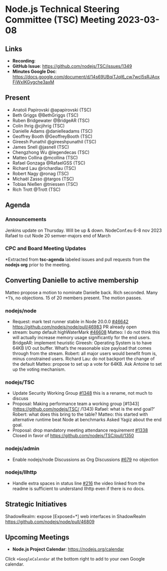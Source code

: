 # Node.js Technical Steering Committee (TSC) Meeting 2023-03-08

## Links

* **Recording**:  
* **GitHub Issue**: https://github.com/nodejs/TSC/issues/1349
* **Minutes Google Doc**: https://docs.google.com/document/d/14s69UBqiTJqI6_cw7wcl5sRJAoxFiWxIKGygche3axM

## Present

* Anatoli Papirovski @apapirovski (TSC)
* Beth Griggs @BethGriggs (TSC)
* Ruben Bridgewater @BridgeAR (TSC)
* Colin Ihrig @cjihrig (TSC)
* Danielle Adams @danielleadams (TSC)
* Geoffrey Booth @GeoffreyBooth (TSC)
* Gireesh Punathil @gireeshpunathil (TSC)
* James Snell @jasnell (TSC)
* Chengzhong Wu @legendecas (TSC)
* Matteo Collina @mcollina (TSC)
* Rafael Gonzaga @RafaelGSS (TSC)
* Richard Lau @richardlau (TSC)
* Robert Nagy @ronag (TSC)
* Michaël Zasso @targos (TSC)
* Tobias Nießen @tniessen (TSC)
* Rich Trott @Trott (TSC)



## Agenda

### Announcements

Jenkins update on Thursday. Will be up & down.
NodeConf.eu 6-8 nov 2023
Rafael to cut Node 20 semver-majors end of March

### CPC and Board Meeting Updates


*Extracted from **tsc-agenda** labeled issues and pull requests from the **nodejs org** prior to the meeting.

## Converting Danielle to active membership
Matteo propose a motion to nominate Danielle back. Rich seconded. Many +1’s, no objections. 15 of 20 members present. The motion passes.

### nodejs/node

* Request: mark test runner stable in Node 20.0.0 [#46642](https://github.com/nodejs/node/issues/46642)
https://github.com/nodejs/node/pull/46983 PR already open
* stream: bump default highWaterMark [#46608](https://github.com/nodejs/node/pull/46608)
Matteo: I do not think this will actually increase memory usage significantly for the end users.
BridgeAR: implement heuristic
Gireesh: Operating System is to have 64KB I/O out buffer. What’s the reasonable size payload that comes through from the stream.
Robert: all major users would benefit from is, minus constrained users.
Richard Lau: do not backport the change of the default
Matteo: propose to set up a vote for 64KB. Ask Antoine to set up the voting mechanism.

### nodejs/TSC

* Update Security Working Group [#1348](https://github.com/nodejs/TSC/pull/1348)
this is a rename, not much to discuss
* Proposal: Making performance team a working group [#1343](https://github.com/nodejs/TSC/
/1343)
Rafael: what is the end goal?’
Robert: what does this bring to the table?
Matteo: this started with alternative runtime beat Node at benchmarks
Asked Yagiz about the end goal.
* Proposal: drop mandatory meeting attendance requirement [#1338](https://github.com/nodejs/TSC/issues/1338)
Closed in favor of https://github.com/nodejs/TSC/pull/1350

### nodejs/admin

* Enable nodejs/node Discussions as Org Discussions [#679](https://github.com/nodejs/admin/issues/679)
no objection

### nodejs/llhttp

* Handle extra spaces in status line [#216](https://github.com/nodejs/llhttp/pull/216)
the video linked from the readme is sufficient to understand llhttp even if there is no docs.


## Strategic Initiatives

ShadowRealm: expose [Exposed=*] web interfaces in ShadowRealm https://github.com/nodejs/node/pull/46809

## Upcoming Meetings

* **Node.js Project Calendar**: <https://nodejs.org/calendar>

Click `+GoogleCalendar` at the bottom right to add to your own Google calendar.

